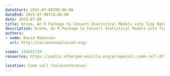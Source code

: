```yaml
---
dateStart: 2015-07-08T09:00:00
dateEnd: 2015-07-08T10:00:00
date: 2015-07-08
title: broom, An R Package to Convert Statistical Models into Tidy Data Frames
description: broom, An R Package to Convert Statistical Models into Tidy Data Frames
authors:
- name: David Robinson
  url: http://varianceexplained.org/

vimeo: 134161729
resources: https://public.etherpad-mozilla.org/p/ropensci.comm-call-07-08

location: Comm call (teleconference)
---
```

